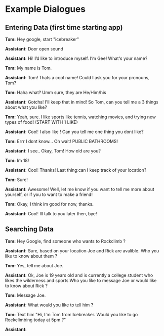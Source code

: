 # Example Dialogues

## Entering Data (first time starting app)

**Tom:** Hey google, start "icebreaker"

**Assistant:** Door open sound

**Assistant:** Hi! I’d like to introduce myself. I’m Gee! What's your name?

**Tom:** My name is Tom.

**Assistant:** Tom! Thats a cool name! Could I ask you for your pronouns, Tom?

**Tom:** Haha what? Umm sure, they are He/Him/his

**Assistant:** Gotcha! I'll keep that in mind! So Tom, can you tell me a 3 things about what you like?

**Tom:** Yeah, sure. I like sports like tennis, watching movies, and trying new types of food! (START WITH 1 LIKE)

**Assistant:** Cool! I also like <somthing>! Can you tell me one thing you dont like? 

**Tom:** Errr I dont know... Oh wait! PUBLIC BATHROOMS! 

**Assistant:** I see.. Okay, Tom! How old are you?

**Tom:** Im 18! 

**Assistant:** Cool! Thanks! Last thing:can I keep track of your location?

**Tom:** Sure! 

**Assistant:** Awesome! Well, let me know if you want to tell me more about yourself, or if you to want to make a friend!

**Tom:** Okay, I think im good for now, thanks.

**Assistant:** Cool! Ill talk to you later then, bye! 



## Searching Data

**Tom:** Hey Google, find someone who wants to Rockclimb ?

**Assistant:** Sure, based on your location Joe and Rick are avalible. Who you like to know about them ?

**Tom:** Yes, tell me about Joe.

**Assistant:** Ok, Joe is 19 years old and is currently a college student who likes the wilderness and sports.Who you like to message Joe or would like to know about Rick ?

**Tom:** Message Joe.

**Assistant:** What would you like to tell him ?

**Tom:** Text him "Hi, I'm Tom from Icebreaker. Would you like to go Rockclimbing today at 5pm ?"

**Assistant:** 







